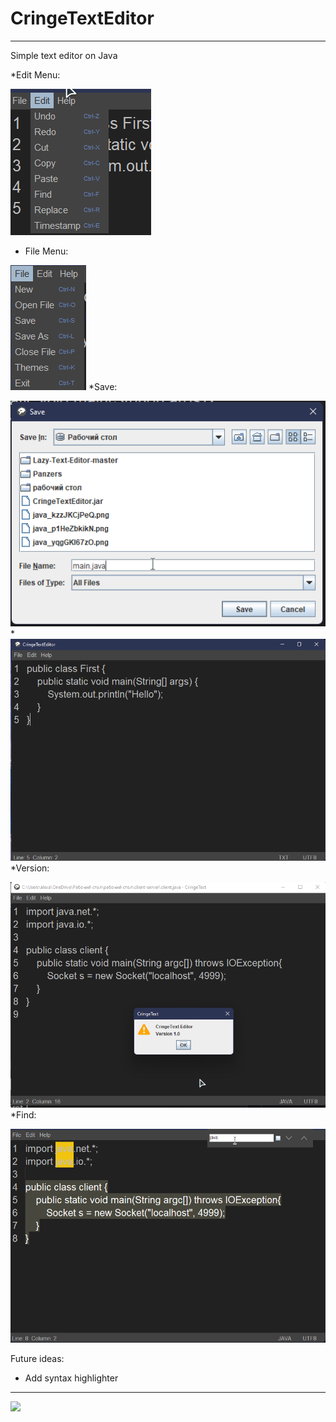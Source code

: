 # CringeTextEditor
---

Simple text editor on Java

*Edit Menu:

![](img/edit_menu.png)
* File Menu:

![](img/file_menu.png)
*Save:

![](img/save.png)
*
![](img/text.png)
*Version:

![](img/Version.png)
*Find:

![](img/Find.png)

Future ideas:

 * Add syntax highlighter
---
![](https://img.shields.io/tokei/lines/github/cppshizoidS/CringeTextEditor)
